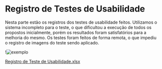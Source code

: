 # Registro de Testes de Usabilidade

Nesta parte estão os registros dos testes de usabilidade feitos. Utilizamos o sistema incompleto para o teste, o que dificultou a execução de todos os propostos inicialmente, porém os resultados foram satisfatórios para a melhoria do mesmo. 
Os testes foram feitos de forma remota, o que impediu o registro de imagens do teste sendo aplicado.


!![exemplo](https://user-images.githubusercontent.com/103212087/198888523-47cf206b-d502-452a-9e77-91da6b3368cd.png)


[Registro de Teste de Usabilidade.xlsx](https://github.com/ICEI-PUC-Minas-PMV-ADS/pmv-ads-2022-2-e2-proj-int-t3-e-friender/files/9896239/Registro.de.Teste.de.Usabilidade.xlsx)
